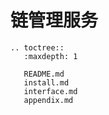 # 链管理服务

```eval_rst
.. toctree::
   :maxdepth: 1

   README.md
   install.md
   interface.md
   appendix.md
```